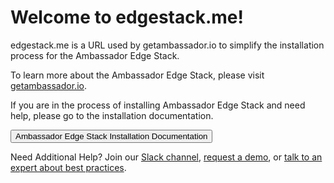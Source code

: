 # Welcome to edgestack.me!

edgestack.me is a URL used by getambassador.io to simplify the installation process for the Ambassador Edge Stack. 

To learn more about the Ambassador Edge Stack, please visit [getambassador.io](http://getambassador.io). 

If you are in the process of installing Ambassador Edge Stack and need help, please go to the installation documentation.

<Button color="orange" to="/user-guide/getting-started/">Ambassador Edge Stack Installation Documentation</Button>

Need Additional Help? 
Join our [Slack channel](http://a8r.io/Slack), [request a demo](https://www.getambassador.io/demo), or [talk to an expert about best practices](https://www.getambassador.io/best-practices).
